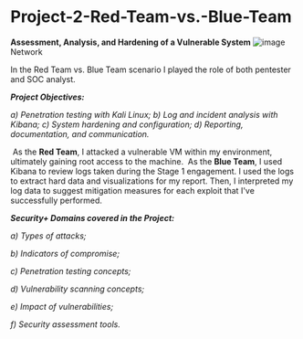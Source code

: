 # Project-2-Red-Team-vs.-Blue-Team
**Assessment, Analysis, and Hardening of a Vulnerable System**
![image](https://user-images.githubusercontent.com/69567386/110802908-a4dcef00-824c-11eb-9b65-ef33fa9c47b3.png)Network



In the Red Team vs. Blue Team scenario I played the role of both pentester and SOC analyst.

***Project Objectives:*** 

*a) Penetration testing with Kali Linux;*
*b) Log and incident analysis with Kibana;*
*c) System hardening and configuration;*
*d) Reporting, documentation, and communication.*

​	As the **Red Team**, I attacked a vulnerable VM within my environment, ultimately gaining root access to the machine. 
​	As the **Blue Team**, I used Kibana to review logs taken during the Stage 1 engagement. I used the logs to extract hard data and visualizations for my report. Then, I interpreted my log data to suggest mitigation measures for each exploit that I've successfully performed.

***Security+ Domains covered in the Project:***

*a) Types of attacks;*

*b) Indicators of compromise;*

*c) Penetration testing concepts;*

*d) Vulnerability scanning concepts;*

*e) Impact of vulnerabilities;*

*f) Security assessment tools.*